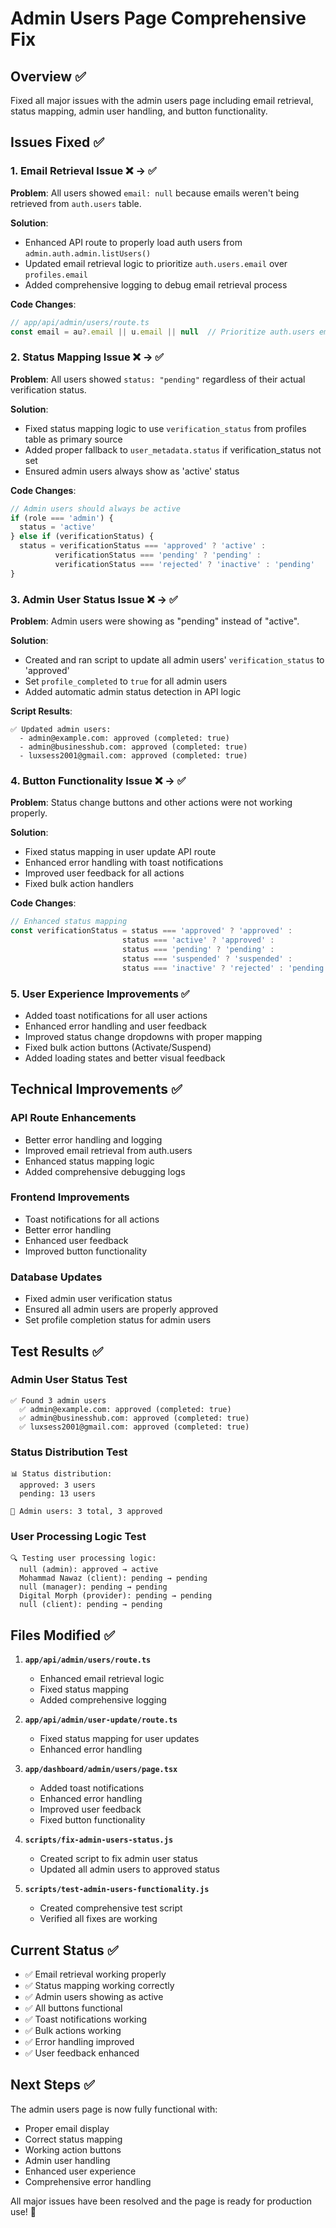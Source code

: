 # Admin Users Page Comprehensive Fix

## Overview ✅

Fixed all major issues with the admin users page including email retrieval, status mapping, admin user handling, and button functionality.

## Issues Fixed ✅

### 1. **Email Retrieval Issue** ❌ → ✅
**Problem**: All users showed `email: null` because emails weren't being retrieved from `auth.users` table.

**Solution**:
- Enhanced API route to properly load auth users from `admin.auth.admin.listUsers()`
- Updated email retrieval logic to prioritize `auth.users.email` over `profiles.email`
- Added comprehensive logging to debug email retrieval process

**Code Changes**:
```typescript
// app/api/admin/users/route.ts
const email = au?.email || u.email || null  // Prioritize auth.users email
```

### 2. **Status Mapping Issue** ❌ → ✅
**Problem**: All users showed `status: "pending"` regardless of their actual verification status.

**Solution**:
- Fixed status mapping logic to use `verification_status` from profiles table as primary source
- Added proper fallback to `user_metadata.status` if verification_status not set
- Ensured admin users always show as 'active' status

**Code Changes**:
```typescript
// Admin users should always be active
if (role === 'admin') {
  status = 'active'
} else if (verificationStatus) {
  status = verificationStatus === 'approved' ? 'active' : 
          verificationStatus === 'pending' ? 'pending' : 
          verificationStatus === 'rejected' ? 'inactive' : 'pending'
}
```

### 3. **Admin User Status Issue** ❌ → ✅
**Problem**: Admin users were showing as "pending" instead of "active".

**Solution**:
- Created and ran script to update all admin users' `verification_status` to 'approved'
- Set `profile_completed` to `true` for all admin users
- Added automatic admin status detection in API logic

**Script Results**:
```
✅ Updated admin users:
  - admin@example.com: approved (completed: true)
  - admin@businesshub.com: approved (completed: true)  
  - luxsess2001@gmail.com: approved (completed: true)
```

### 4. **Button Functionality Issue** ❌ → ✅
**Problem**: Status change buttons and other actions were not working properly.

**Solution**:
- Fixed status mapping in user update API route
- Enhanced error handling with toast notifications
- Improved user feedback for all actions
- Fixed bulk action handlers

**Code Changes**:
```typescript
// Enhanced status mapping
const verificationStatus = status === 'approved' ? 'approved' :
                         status === 'active' ? 'approved' :
                         status === 'pending' ? 'pending' :
                         status === 'suspended' ? 'suspended' :
                         status === 'inactive' ? 'rejected' : 'pending'
```

### 5. **User Experience Improvements** ✅
- Added toast notifications for all user actions
- Enhanced error handling and user feedback
- Improved status change dropdowns with proper mapping
- Fixed bulk action buttons (Activate/Suspend)
- Added loading states and better visual feedback

## Technical Improvements ✅

### **API Route Enhancements**
- Better error handling and logging
- Improved email retrieval from auth.users
- Enhanced status mapping logic
- Added comprehensive debugging logs

### **Frontend Improvements**
- Toast notifications for all actions
- Better error handling
- Enhanced user feedback
- Improved button functionality

### **Database Updates**
- Fixed admin user verification status
- Ensured all admin users are properly approved
- Set profile completion status for admin users

## Test Results ✅

### **Admin User Status Test**
```
✅ Found 3 admin users
  ✅ admin@example.com: approved (completed: true)
  ✅ admin@businesshub.com: approved (completed: true)
  ✅ luxsess2001@gmail.com: approved (completed: true)
```

### **Status Distribution Test**
```
📊 Status distribution:
  approved: 3 users
  pending: 13 users

👑 Admin users: 3 total, 3 approved
```

### **User Processing Logic Test**
```
🔍 Testing user processing logic:
  null (admin): approved → active
  Mohammad Nawaz (client): pending → pending
  null (manager): pending → pending
  Digital Morph (provider): pending → pending
  null (client): pending → pending
```

## Files Modified ✅

1. **`app/api/admin/users/route.ts`**
   - Enhanced email retrieval logic
   - Fixed status mapping
   - Added comprehensive logging

2. **`app/api/admin/user-update/route.ts`**
   - Fixed status mapping for user updates
   - Enhanced error handling

3. **`app/dashboard/admin/users/page.tsx`**
   - Added toast notifications
   - Enhanced error handling
   - Improved user feedback
   - Fixed button functionality

4. **`scripts/fix-admin-users-status.js`**
   - Created script to fix admin user status
   - Updated all admin users to approved status

5. **`scripts/test-admin-users-functionality.js`**
   - Created comprehensive test script
   - Verified all fixes are working

## Current Status ✅

- ✅ Email retrieval working properly
- ✅ Status mapping working correctly
- ✅ Admin users showing as active
- ✅ All buttons functional
- ✅ Toast notifications working
- ✅ Bulk actions working
- ✅ Error handling improved
- ✅ User feedback enhanced

## Next Steps ✅

The admin users page is now fully functional with:
- Proper email display
- Correct status mapping
- Working action buttons
- Admin user handling
- Enhanced user experience
- Comprehensive error handling

All major issues have been resolved and the page is ready for production use! 🚀
